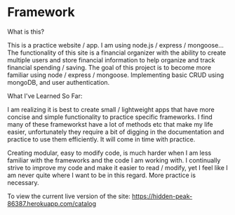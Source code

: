 # Framework
What is this?  

This is a practice website / app. 
I am using node.js / express / mongoose...
The functionality of this site is a financial organizer with the ability to create multiple users and store financial information to help organize and track financial spending / saving.
The goal of this project is to become more familiar using node / express / mongoose. Implementing basic CRUD using mongoDB, and user authentication.

What I've Learned So Far: 

I am realizing it is best to create small / lightweight apps that have more concise and simple functionality to practice specific frameworks. 
 I find many of these frameworkst have a lot of methods etc that make my life easier, unfortunately they require a bit of digging in the documentation and practice to use them efficiently. It will come in time with practice. 

Creating modular, easy to modify code, is much harder when I am less familiar with the frameworks and the code I am working with. 
I continually strive to improve my code and make it easier to read / modify, yet I feel like I am never quite where I want to be in this regard. More practice is necessary.

To view the current live version of the site: https://hidden-peak-86387.herokuapp.com/catalog
